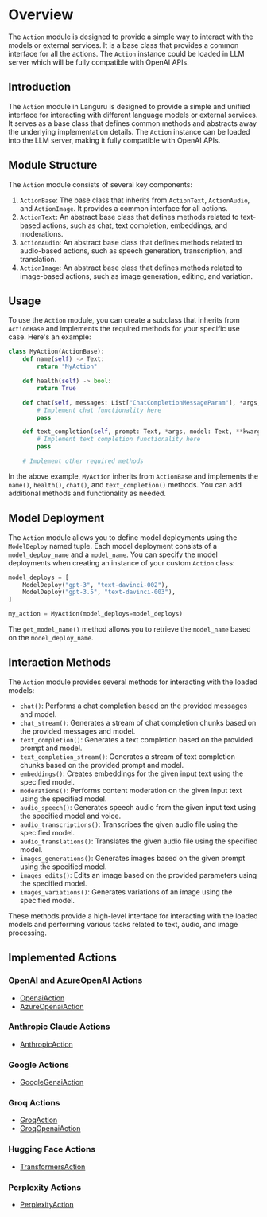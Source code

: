 # Overview

The `Action` module is designed to provide a simple way to interact with the models or external services.
It is a base class that provides a common interface for all the actions.
The `Action` instance could be loaded in LLM server which will be fully compatible with OpenAI APIs.

## Introduction

The `Action` module in Languru is designed to provide a simple and unified interface for interacting with different language models or external services. It serves as a base class that defines common methods and abstracts away the underlying implementation details. The `Action` instance can be loaded into the LLM server, making it fully compatible with OpenAI APIs.

## Module Structure

The `Action` module consists of several key components:

1. `ActionBase`: The base class that inherits from `ActionText`, `ActionAudio`, and `ActionImage`. It provides a common interface for all actions.
2. `ActionText`: An abstract base class that defines methods related to text-based actions, such as chat, text completion, embeddings, and moderations.
3. `ActionAudio`: An abstract base class that defines methods related to audio-based actions, such as speech generation, transcription, and translation.
4. `ActionImage`: An abstract base class that defines methods related to image-based actions, such as image generation, editing, and variation.

## Usage

To use the `Action` module, you can create a subclass that inherits from `ActionBase` and implements the required methods for your specific use case. Here's an example:

```python
class MyAction(ActionBase):
    def name(self) -> Text:
        return "MyAction"

    def health(self) -> bool:
        return True

    def chat(self, messages: List["ChatCompletionMessageParam"], *args, model: Text, **kwargs) -> "ChatCompletion":
        # Implement chat functionality here
        pass

    def text_completion(self, prompt: Text, *args, model: Text, **kwargs) -> "Completion":
        # Implement text completion functionality here
        pass

    # Implement other required methods
```

In the above example, `MyAction` inherits from `ActionBase` and implements the `name()`, `health()`, `chat()`, and `text_completion()` methods. You can add additional methods and functionality as needed.

## Model Deployment

The `Action` module allows you to define model deployments using the `ModelDeploy` named tuple. Each model deployment consists of a `model_deploy_name` and a `model_name`. You can specify the model deployments when creating an instance of your custom `Action` class:

```python
model_deploys = [
    ModelDeploy("gpt-3", "text-davinci-002"),
    ModelDeploy("gpt-3.5", "text-davinci-003"),
]

my_action = MyAction(model_deploys=model_deploys)
```

The `get_model_name()` method allows you to retrieve the `model_name` based on the `model_deploy_name`.

## Interaction Methods

The `Action` module provides several methods for interacting with the loaded models:

- `chat()`: Performs a chat completion based on the provided messages and model.
- `chat_stream()`: Generates a stream of chat completion chunks based on the provided messages and model.
- `text_completion()`: Generates a text completion based on the provided prompt and model.
- `text_completion_stream()`: Generates a stream of text completion chunks based on the provided prompt and model.
- `embeddings()`: Creates embeddings for the given input text using the specified model.
- `moderations()`: Performs content moderation on the given input text using the specified model.
- `audio_speech()`: Generates speech audio from the given input text using the specified model and voice.
- `audio_transcriptions()`: Transcribes the given audio file using the specified model.
- `audio_translations()`: Translates the given audio file using the specified model.
- `images_generations()`: Generates images based on the given prompt using the specified model.
- `images_edits()`: Edits an image based on the provided parameters using the specified model.
- `images_variations()`: Generates variations of an image using the specified model.

These methods provide a high-level interface for interacting with the loaded models and performing various tasks related to text, audio, and image processing.

## Implemented Actions

### OpenAI and AzureOpenAI Actions

- [OpenaiAction](openai.md)
- [AzureOpenaiAction](openai.md)

### Anthropic Claude Actions

- [AnthropicAction](anthropic.md)

### Google Actions

- [GoogleGenaiAction](google.md)

### Groq Actions

- [GroqAction](groq.md)
- [GroqOpenaiAction](groq.md)

### Hugging Face Actions

- [TransformersAction](hugging_face.md)

### Perplexity Actions

- [PerplexityAction](perplexity.md)
